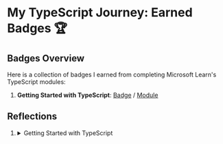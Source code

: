 # My TypeScript Journey: Earned Badges 🏆

## Badges Overview

Here is a collection of badges I earned from completing Microsoft Learn's TypeScript modules:

1. **Getting Started with TypeScript**: [Badge](https://learn.microsoft.com/en-us/users/alexandermisyura/achievements/yv8c6kxr) / [Module](https://learn.microsoft.com/en-us/training/modules/typescript-get-started/)

## Reflections

1. <details><summary>Getting Started with TypeScript</summary><br>After going through the 'Get started with TypeScript' module I gained a solid understanding of why TypeScript is considered an improvement over JavaScript. The module walked me through the process of installing TypeScript and setting up a project in VS Code.<br><br>The concept of static typing, a key feature of TypeScript helps catch errors at compile time, resulting in creating more reliable and maintainable code. The experience of setting up a TypeScript project in VS Code gave me a practical understanding of the TypeScript development workflow and compilation process.<br><br>Understanding the benefits of TypeScript has influenced my decisions for future web development projects. If I were to work on a large-scale web application, TypeScript's static typing feature would be useful in maintaining code quality and scalability.<br><br></details>
